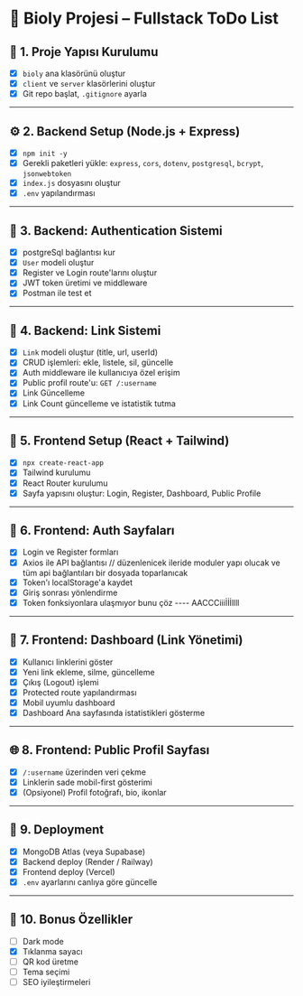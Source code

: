 # 📌 Bioly Projesi – Fullstack ToDo List

## 📁 1. Proje Yapısı Kurulumu
- [x] `bioly` ana klasörünü oluştur
- [x] `client` ve `server` klasörlerini oluştur
- [x] Git repo başlat, `.gitignore` ayarla

---

## ⚙️ 2. Backend Setup (Node.js + Express)
- [x] `npm init -y`
- [x] Gerekli paketleri yükle: `express`, `cors`, `dotenv`, `postgresql`, `bcrypt`, `jsonwebtoken`
- [x] `index.js` dosyasını oluştur
- [x] `.env` yapılandırması

---

## 🔐 3. Backend: Authentication Sistemi
- [x] postgreSql bağlantısı kur
- [x] `User` modeli oluştur
- [x] Register ve Login route'larını oluştur
- [x] JWT token üretimi ve middleware
- [x] Postman ile test et

---

## 🔗 4. Backend: Link Sistemi
- [x] `Link` modeli oluştur (title, url, userId)
- [x] CRUD işlemleri: ekle, listele, sil, güncelle
- [x] Auth middleware ile kullanıcıya özel erişim
- [x] Public profil route'u: `GET /:username`
- [x] Link Güncelleme
- [x] Link Count güncelleme ve istatistik tutma
---

## 🎨 5. Frontend Setup (React + Tailwind)
- [x] `npx create-react-app`
- [x] Tailwind kurulumu 
- [x] React Router kurulumu
- [x] Sayfa yapısını oluştur: Login, Register, Dashboard, Public Profile

---

## 🔑 6. Frontend: Auth Sayfaları
- [x] Login ve Register formları
- [x] Axios ile API bağlantısı  // düzenlenicek ileride moduler yapı olucak ve tüm api bağlantıları bir dosyada toparlanıcak
- [x] Token'ı localStorage'a kaydet
- [x] Giriş sonrası yönlendirme
- [x] Token fonksiyonlara ulaşmıyor bunu çöz ---- AACCCiiiİİİllll

---

## 🧭 7. Frontend: Dashboard (Link Yönetimi)
- [x] Kullanıcı linklerini göster
- [x] Yeni link ekleme, silme, güncelleme
- [x] Çıkış (Logout) işlemi
- [x] Protected route yapılandırması
- [x] Mobil uyumlu dashboard
- [x] Dashboard Ana sayfasında istatistikleri gösterme 
---

## 🌐 8. Frontend: Public Profil Sayfası
- [x] `/:username` üzerinden veri çekme
- [x] Linklerin sade mobil-first gösterimi
- [x] (Opsiyonel) Profil fotoğrafı, bio, ikonlar

---

## 🚀 9. Deployment
- [x] MongoDB Atlas (veya Supabase)
- [x] Backend deploy (Render / Railway)
- [x] Frontend deploy (Vercel)
- [x] `.env` ayarlarını canlıya göre güncelle

---

## 🎁 10. Bonus Özellikler
- [ ] Dark mode
- [x] Tıklanma sayacı
- [ ] QR kod üretme
- [ ] Tema seçimi
- [ ] SEO iyileştirmeleri
